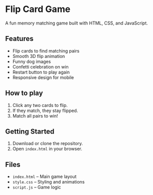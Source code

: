 # Flip Card Game 

A fun memory matching game built with HTML, CSS, and JavaScript.

## Features

- Flip cards to find matching pairs
- Smooth 3D flip animation
- Funny dog images
- Confetti celebration on win
- Restart button to play again
- Responsive design for mobile

## How to play

1. Click any two cards to flip.
2. If they match, they stay flipped.
3. Match all pairs to win!

## Getting Started

1. Download or clone the repository.
2. Open `index.html` in your browser.

## Files

- `index.html` – Main game layout
- `style.css` – Styling and animations
- `script.js` – Game logic
